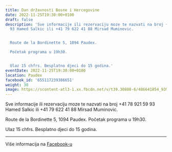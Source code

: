 ```yaml
---
title: Dan državnosti Bosne i Hercegovine
date: 2022-11-25T19:30:00+0100
draft: false
description: 'Sve informacije ili rezervaciju moze te nazvati na broj +41 78 921 59
  93 Hamed Salkic ili +41 79 622 41 88 Mirsad Muminovic.


  Route de la Bordinette 5, 1094 Paudex.

  Početak programa u 19h30.


  Ulaz 15 chfrs. Besplatno djeci do 15 godina.'
eventDate: 2022-11-25T19:30:00+0100
location: Paudex
facebook_id: '655117239386651'
weight: 30
image: https://scontent-atl3-1.xx.fbcdn.net/v/t39.30808-6/486641854_9399207156841686_1516080123773765506_n.jpg?_nc_cat=103&ccb=1-7&_nc_sid=9e60e4&_nc_ohc=Mr0E6UtSN6MQ7kNvwFh-mnr&_nc_oc=AdniIGg7ncIITFfa34pCzr_BdA5uKJC387Wl5qyLAuAsCYD3K8byZUZu1PAetm0zCQQ&_nc_zt=23&_nc_ht=scontent-atl3-1.xx&edm=ABTKTjYEAAAA&_nc_gid=jcy-X-hJnaMRwiREyiJOKA&oh=00_AfRpVMDwYDi0WftnsG0dBzOp7Ib5sIySa5IaOEQYzZ0Kjw&oe=689213BD
---
```


Sve informacije ili rezervaciju moze te nazvati na broj +41 78 921 59 93 Hamed Salkic ili +41 79 622 41 88 Mirsad Muminovic.

Route de la Bordinette 5, 1094 Paudex.
Početak programa u 19h30.

Ulaz 15 chfrs. Besplatno djeci do 15 godina.

---

Više informacija na [Facebook-u](https://facebook.com/events/655117239386651)